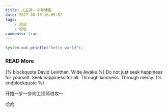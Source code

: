 ```yaml
---
title: 人生第一次写博客
date: 2017-08-10 16:05:52
tags:
    - 测试
    - 哈哈
comments: true
---
```

``` java
System.out.println("hello world");
```
### READ More

{% blockquote David Levithan, Wide Awake %}
Do not just seek happiness for yourself. Seek happiness for all. Through kindness. Through mercy.
{% endblockquote %}


开始一步一步向工程师进攻～

<!--more-->

哈哈
